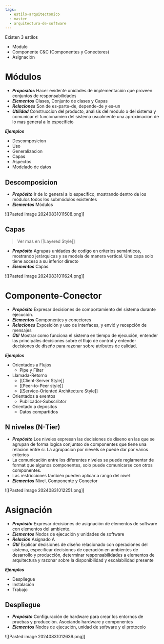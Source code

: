 ```yaml
---
tags:
  - estilo-arquitectonico
  - master
  - arquitectura-de-software
---
```

Existen 3 estilos 
- Modulo
- Componente C&C (Componentes y Conectores)
- Asignación

# Módulos
- ***Propósitos*** Hacer evidente unidades de implementación que proveen conjuntos de responsabilidades
- ***Elementos*** Clases, Conjunto de clases y Capas
- ***Relaciones*** Son de es-parte-de, depende-de y es-un
- ***Utilidad*** Construccion del producto, analisis del modulo o del sistema y comunicar el funcionamien del sistema usualmente una aproximacion de lo mas general a lo especificio

***Ejemplos***
- Descomposicion
- Uso
- Generalizacion
- Capas
- Aspectos
- Modelado de datos

## Descomposicion
- ***Propósito*** Ir de lo general a lo especifico, mostrando dentro de los módulos todos los submódulos existentes
- ***Elementos*** Módulos 

![[Pasted image 20240831011508.png]]

## Capas

> Ver mas en [[Layered Style]]

- ***Propósito*** Agrupas unidades de codigo en criterios semánticos, mostrando jerárquicas y se modela de manera vertical. Una capa solo tiene acceso a su inferior directo
- ***Elementos*** Capas

![[Pasted image 20240831011624.png]]

# Componente-Conector
- ***Propósito*** Expresar decisiones de comportamiento del sistema durante ejecución.
- ***Elementos*** Componentes y conectores
- ***Relaciones*** Exposición y uso de interfaces, y envió y recepción de mensajes
- ***Útil*** Mostrar como funciona el sistema en tiempo de ejecución, entender las principales decisiones sobre el flujo de control y entender decisiones de diseño para razonar sobre atributos de calidad.

***Ejemplos***
- Orientados a Flujos
	- Pipe y Filter
- Llamada-Retorno
	- [[Client-Server Style]]
	- [[Peer-to-Peer style]]
	- [[Service-Oriented Architecture Style]]
- Orientados a eventos
	- Publicador-Subscribtor
- Orientado a depositos
	- Datos compartidos

## N niveles (N-Tier)
- ***Propósito*** Los niveles expresan las decisiones de diseno en las que se agrupan de forma logica conjuntso de componentes que tiene una relacion entre si. La agrupacion por nievels se puede dar por varios criterios 
- La comunicación entre los diferentes niveles se puede reglamentar de format que algunos componentes, solo puede comunicarse con otros componentes.
- Las restricciones también pueden aplicar a rango del nivel
- ***Elementos*** Nivel, Componente y Conector

![[Pasted image 20240831012251.png]]

# Asignación

- ***Propósito*** Expresar decisiones de asignación de elementos de software con elementos del ambiente.
- ***Elementos*** Nodos de ejecución y unidades de software
- ***Relación*** Asignado A
- ***Útil*** Explicar decisiones de diseño relacionado con operaciones del sistema, especificar decisiones de operación en ambientes de desarrollo y producción, determinar responsabilidades a elementos de arquitectura y razonar sobre la disponibilidad y escalabilidad presente 

***Ejemplos***
- Despliegue
- Instalación
- Trabajo 

## Despliegue

- ***Propósito*** Configuración de hardware para crear los entornos de pruebas y producción. Asociando hardware y componentes
- ***Elementos*** Nodos de ejecución, unidad de software y el protocolo

![[Pasted image 20240831012639.png]]

